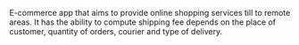 E-commerce app that aims to provide online shopping services till to remote areas. It has the ability to compute shipping fee depends on the place of customer, quantity of orders, courier and type of delivery.
